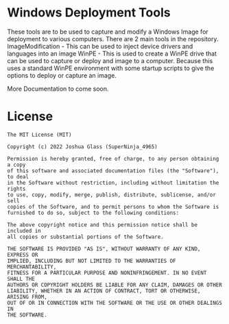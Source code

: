 # Windows Deployment Tools
These tools are to be used to capture and modify a Windows Image for deployment to various computers.
There are 2 main tools in the repository.
    ImageModification - This can be used to inject device drivers and languages into an image
    WinPE - This is used to create a WinPE drive that can be used to capture or deploy and image to a computer. Because this uses a standard WinPE environment with some startup scripts to give the options to deploy or capture an image.

More Documentation to come soon.

# License
```
The MIT License (MIT)

Copyright (c) 2022 Joshua Glass (SuperNinja_4965)

Permission is hereby granted, free of charge, to any person obtaining a copy
of this software and associated documentation files (the "Software"), to deal
in the Software without restriction, including without limitation the rights
to use, copy, modify, merge, publish, distribute, sublicense, and/or sell
copies of the Software, and to permit persons to whom the Software is
furnished to do so, subject to the following conditions:

The above copyright notice and this permission notice shall be included in
all copies or substantial portions of the Software.

THE SOFTWARE IS PROVIDED "AS IS", WITHOUT WARRANTY OF ANY KIND, EXPRESS OR
IMPLIED, INCLUDING BUT NOT LIMITED TO THE WARRANTIES OF MERCHANTABILITY,
FITNESS FOR A PARTICULAR PURPOSE AND NONINFRINGEMENT. IN NO EVENT SHALL THE
AUTHORS OR COPYRIGHT HOLDERS BE LIABLE FOR ANY CLAIM, DAMAGES OR OTHER
LIABILITY, WHETHER IN AN ACTION OF CONTRACT, TORT OR OTHERWISE, ARISING FROM,
OUT OF OR IN CONNECTION WITH THE SOFTWARE OR THE USE OR OTHER DEALINGS IN
THE SOFTWARE.
```
